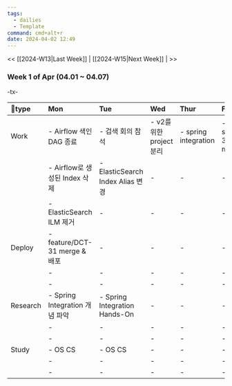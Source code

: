 ```yaml
---
tags:
  - dailies
  - Template
command: cmd+alt+r
date: 2024-04-02 12:49
---
```

<< [[2024-W13|Last Week]] | [[2024-W15|Next Week]] | >>

### Week 1  of  Apr (04.01  ~ 04.07)

-tx-


| type    | Mon                         | Tue                            | Wed                 | Thur                 | Fri                      |     |
| :------- | :-------------------------- | :----------------------------- | :------------------ | :------------------- | :----------------------- | --- |
| Work     | - Airflow 색인 DAG 종료         | - 검색 회의 참석                     | - v2를 위한 project 분리 | - spring integration | - springboot 3 migration |     |
|          | - Airflow로 생성된 Index 삭제     | - ElasticSearch Index Alias 변경 | -                   | -                    | -                        |     |
|          | - ElasticSearch ILM 제거      | -                              | -                   | -                    | -                        |     |
| Deploy   | - feature/DCT-31 merge & 배포 | -                              | -                   | -                    | -                        |     |
|          | -                           | -                              | -                   | -                    | -                        |     |
|          | -                           | -                              | -                   | -                    | -                        |     |
| Research | - Spring Integration 개념 파악  | - Spring Integration Hands-On  | -                   | -                    | -                        |     |
|          | -                           | -                              | -                   | -                    | -                        |     |
|          | -                           | -                              | -                   | -                    | -                        |     |
| Study    | - OS CS                     | - OS CS                        | -                   | -                    | -                        |     |
|          | -                           | -                              | -                   | -                    | -                        |     |
|          | -                           | -                              | -                   | -                    | -                        |     |


